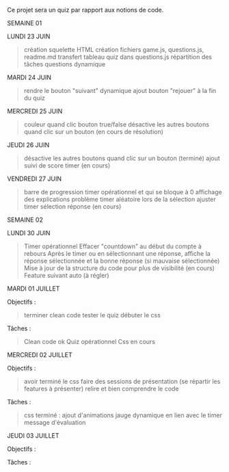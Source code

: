 Ce projet sera un quiz par rapport aux notions de code.


SEMAINE 01


LUNDI 23 JUIN

> création squelette HTML
> création fichiers game.js, questions.js, readme.md
> transfert tableau quiz dans questions.js
> répartition des tâches
> questions dynamique



MARDI 24 JUIN

> rendre le bouton "suivant" dynamique
> ajout bouton "rejouer" à la fin du quiz



MERCREDI 25 JUIN

> couleur quand clic bouton true/false 
> désactive les autres boutons quand clic sur un bouton (en cours de résolution)



JEUDI 26 JUIN

> désactive les autres boutons quand clic sur un bouton (terminé)
> ajout suivi de score
> timer (en cours)



VENDREDI 27 JUIN

> barre de progression
> timer opérationnel et qui se bloque à 0
> affichage des explications
> problème timer aléatoire lors de la sélection
> ajuster timer sélection réponse (en cours)



SEMAINE 02


LUNDI 30 JUIN

> Timer opérationnel
> Effacer "countdown" au début du compte à rebours
> Après le timer ou en sélectionnant une réponse, affiche la réponse sélectionnée et la bonne réponse (si mauvaise sélectionnée)
> Mise à jour de la structure du code pour plus de visibilité (en cours)
> Feature suivant auto (à régler)



MARDI 01 JUILLET

Objectifs :
> terminer clean code
> tester le quiz
> débuter le css

Tâches :
> Clean code ok
> Quiz opérationnel
> Css en cours



MERCREDI 02 JUILLET

Objectifs :
> avoir terminé le css
> faire des sessions de présentation (se répartir les features à présenter)
> relire et bien comprendre le code


Tâches :
> css terminé : ajout d'animations
> jauge dynamique en lien avec le timer
> message d'évaluation



JEUDI 03 JUILLET

Objectifs :
> 
> 
> 


Tâches :
> 
> 
> 

